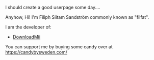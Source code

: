 I should create a good userpage some day....

Anyhow, Hi! I'm Filiph Siitam Sandström commonly known as "filfat".

I am the developer of:

- [DownloadMii](DownloadMii "wikilink")

You can support me by buying some candy over at
<https://candybysweden.com/>